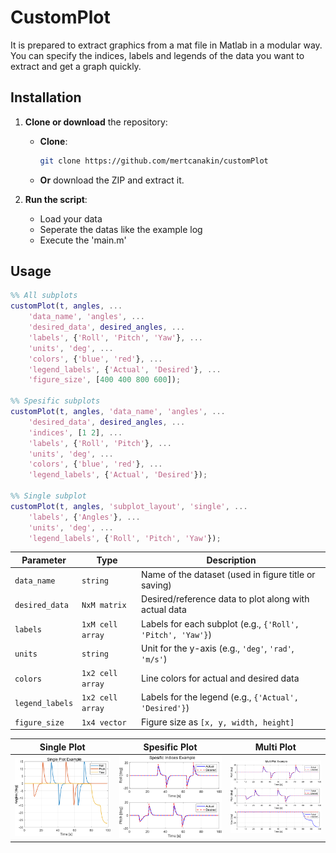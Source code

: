# CustomPlot

It is prepared to extract graphics from a mat file in Matlab in a modular way. You can specify the indices, labels and legends of the data you want to extract and get a graph quickly.

## Installation  

1. **Clone or download** the repository:  
   - **Clone**:  
     ```bash
     git clone https://github.com/mertcanakin/customPlot
     ```  
   - **Or** download the ZIP and extract it.  

2. **Run the script**:  
   - Load your data
   - Seperate the datas like the example log
   - Execute the 'main.m'

## Usage

```matlab
%% All subplots
customPlot(t, angles, ...
    'data_name', 'angles', ...
    'desired_data', desired_angles, ...
    'labels', {'Roll', 'Pitch', 'Yaw'}, ...
    'units', 'deg', ...
    'colors', {'blue', 'red'}, ...
    'legend_labels', {'Actual', 'Desired'}, ...
    'figure_size', [400 400 800 600]);

%% Spesific subplots
customPlot(t, angles, 'data_name', 'angles', ...
    'desired_data', desired_angles, ...
    'indices', [1 2], ...
    'labels', {'Roll', 'Pitch'}, ...
    'units', 'deg', ...
    'colors', {'blue', 'red'}, ...
    'legend_labels', {'Actual', 'Desired'});

%% Single subplot
customPlot(t, angles, 'subplot_layout', 'single', ...
    'labels', {'Angles'}, ...
    'units', 'deg', ...
    'legend_labels', {'Roll', 'Pitch', 'Yaw'});
```

| Parameter         | Type              | Description |
|-------------------|-------------------|-------------|
| `data_name`       | `string`          | Name of the dataset (used in figure title or saving) |
| `desired_data`    | `NxM matrix`      | Desired/reference data to plot along with actual data |
| `labels`          | `1xM cell array`  | Labels for each subplot (e.g., `{'Roll', 'Pitch', 'Yaw'}`) |
| `units`           | `string`          | Unit for the y-axis (e.g., `'deg'`, `'rad'`, `'m/s'`) |
| `colors`          | `1x2 cell array`  | Line colors for actual and desired data |
| `legend_labels`   | `1x2 cell array`  | Labels for the legend (e.g., `{'Actual', 'Desired'}`) |
| `figure_size`     | `1x4 vector`      | Figure size as `[x, y, width, height]` |
   
| Single Plot | Spesific Plot | Multi Plot|
|--------------------------|--------------------------| --------------------|
| ![Single Plot](figures/SinglePlot.png) | ![Spesific Plot](figures/SpesificPlot.png) | ![Multi Plot](figures/MultiPlot.png) |

